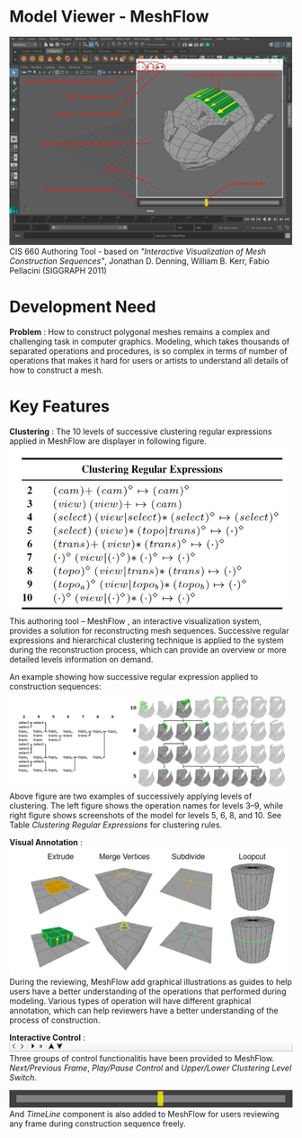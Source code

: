 # Model Viewer - MeshFlow
![overview](./imgs/overview.png)
CIS 660 Authoring Tool - based on *"Interactive Visualization of Mesh Construction Sequences"*, Jonathan D. Denning, William B. Kerr, Fabio Pellacini (SIGGRAPH 2011)

# Development Need
**Problem** : How to construct polygonal meshes remains a complex and
challenging task in computer graphics. Modeling, which takes thousands of separated operations and procedures, is so complex in terms of number of operations that makes it hard for users or artists to understand all details of how to construct a mesh.

# Key Features
**Clustering** : 
The 10 levels of successive clustering regular expressions applied in MeshFlow are displayer in following figure.
![clusteringRE](./imgs/clusterRE.png)
This authoring tool – MeshFlow , an interactive visualization system, provides a solution for reconstructing mesh sequences. Successive regular expressions and hierarchical clustering technique is applied to the system during the reconstruction process, which can provide an overview or more detailed levels information on demand. 

An example showing how successive regular expression applied to construction sequences:
![REExample](./imgs/reexample.png) 
Above figure are two examples of successively applying levels of clustering. The left figure shows the operation names for levels 3–9, while right figure shows screenshots of the model for levels 5, 6, 8, and 10. See Table *Clustering Regular Expressions* for clustering rules.

**Visual Annotation** : 
![visualannotation](./imgs/visualannotation.png)
During the reviewing, MeshFlow add graphical illustrations as guides to help users have a better understanding of the operations that performed during modeling. Various types of operation will have different graphical annotation, which can help reviewers have a better understanding of the process of construction.

**Interactive Control** : 
![control](./imgs/control.png)
Three groups of control functionalitis have been provided to MeshFlow. *Next/Previous Frame*, *Play/Pause Control* and *Upper/Lower Clustering Level Switch*.

![timeline](./imgs/timeline.png)
And *TimeLine* component is also added to MeshFlow for users reviewing any frame during construction sequence freely.